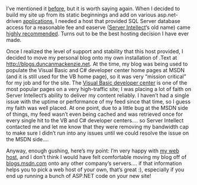 I&#8217;ve mentioned it <a href="http://blogs.duncanmackenzie.net/duncanma/archive/2004/09/02/626.aspx" target="_blank" class="broken_link">before</a>, but it is worth saying again. When I decided to build my site up from its static beginnings and add on various asp.net-driven <a href="http://www.duncanmackenzie.net/Forums/" target="_blank" class="broken_link">applications</a>, I needed a host that provided SQL Server database access for a reasonable fee and easerve (<a href="http://www.serverintellect.com/host/duncanma/" target="_blank" class="broken_link">Server Intellect</a>&#8216;s old name) came <a href="http://www.pinvoke.net" target="_blank">highly recommended</a>. Turns out to be the best hosting decision I have ever made.

Once I realized the level of support and stability that this host provided, I decided to move my personal blog onto my own installation of .Text at <a href="" target="_blank">http://blogs.duncanmackenzie.net</a>. At the time, my blog was being used to populate the Visual Basic and C# developer center home pages at MSDN (and it is still used for the VB home page), so it was very &#8220;mission critical&#8221; for my job and for the site. The <a href="http://msdn.microsoft.com/vbasic" target="_blank">Visual Basic developer center</a> is one of the most popular pages on a very high-traffic site; I was placing a lot of faith on Server Intellect&#8217;s ability to deliver my content reliably. I haven&#8217;t had a single issue with the uptime or performance of my feed since that time, so I guess my faith was well placed. At one point, due to a little bug at the MSDN side of things, my feed wasn&#8217;t even being cached and was retrieved once for every single hit to the VB and C# developer centers&#8230;. so Server Intellect contacted me and let me know that they were removing my bandwidth cap to make sure I didn&#8217;t run into any issues until we could resolve the issue on the MSDN side&#8230;. 

Anyway, enough gushing, here&#8217;s my point: I&#8217;m very happy with <a href="http://www.serverintellect.com/host/duncanma/" target="_blank" class="broken_link">my web host</a>, and I don&#8217;t think I would have felt comfortable moving my blog off of <a href="http://blogs.msdn.com" target="_blank">blogs.msdn.com</a> onto any other company&#8217;s servers&#8230;. if that information helps you to pick a web host of your own, that&#8217;s great :), especially if you end up running a bunch of ASP.NET code on your new site!